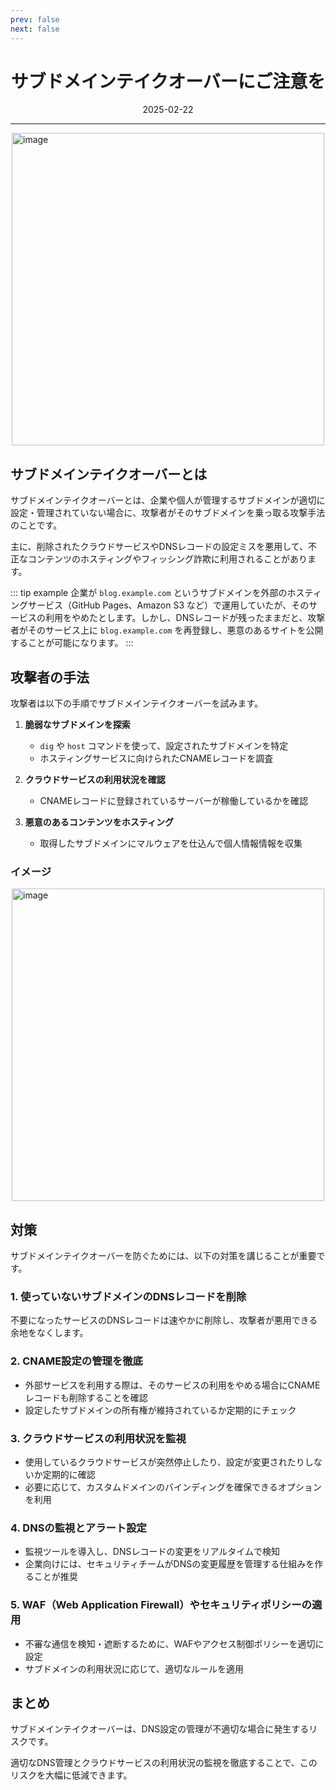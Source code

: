 ```yaml
---
prev: false
next: false
---
```


<h1 Style="text-align: center;">サブドメインテイクオーバーにご注意を</h1>
<p Style="text-align: center;">2025-02-22</p>

---

<p style="display: flex; justify-content: center;">
   <img width="500" alt="image" src="/security/1.png">
</p>

## サブドメインテイクオーバーとは

サブドメインテイクオーバーとは、企業や個人が管理するサブドメインが適切に設定・管理されていない場合に、攻撃者がそのサブドメインを乗っ取る攻撃手法のことです。

主に、削除されたクラウドサービスやDNSレコードの設定ミスを悪用して、不正なコンテンツのホスティングやフィッシング詐欺に利用されることがあります。

::: tip example
企業が `blog.example.com` というサブドメインを外部のホスティングサービス（GitHub Pages、Amazon S3
など）で運用していたが、そのサービスの利用をやめたとします。しかし、DNSレコードが残ったままだと、攻撃者がそのサービス上に
`blog.example.com` を再登録し、悪意のあるサイトを公開することが可能になります。
:::

## 攻撃者の手法

攻撃者は以下の手順でサブドメインテイクオーバーを試みます。

1. **脆弱なサブドメインを探索**
    - `dig` や `host` コマンドを使って、設定されたサブドメインを特定
    - ホスティングサービスに向けられたCNAMEレコードを調査

2. **クラウドサービスの利用状況を確認**
    - CNAMEレコードに登録されているサーバーが稼働しているかを確認

3. **悪意のあるコンテンツをホスティング**
    - 取得したサブドメインにマルウェアを仕込んで個人情報情報を収集

### イメージ

<p style="display: flex; justify-content: center;">
   <img width="500" alt="image" src="/security/2.png">
</p>

## 対策

サブドメインテイクオーバーを防ぐためには、以下の対策を講じることが重要です。

### 1. 使っていないサブドメインのDNSレコードを削除

不要になったサービスのDNSレコードは速やかに削除し、攻撃者が悪用できる余地をなくします。

### 2. CNAME設定の管理を徹底

- 外部サービスを利用する際は、そのサービスの利用をやめる場合にCNAMEレコードも削除することを確認
- 設定したサブドメインの所有権が維持されているか定期的にチェック

### 3. クラウドサービスの利用状況を監視

- 使用しているクラウドサービスが突然停止したり、設定が変更されたりしないか定期的に確認
- 必要に応じて、カスタムドメインのバインディングを確保できるオプションを利用

### 4. DNSの監視とアラート設定

- 監視ツールを導入し、DNSレコードの変更をリアルタイムで検知
- 企業向けには、セキュリティチームがDNSの変更履歴を管理する仕組みを作ることが推奨

### 5. WAF（Web Application Firewall）やセキュリティポリシーの適用

- 不審な通信を検知・遮断するために、WAFやアクセス制御ポリシーを適切に設定
- サブドメインの利用状況に応じて、適切なルールを適用

## まとめ

サブドメインテイクオーバーは、DNS設定の管理が不適切な場合に発生するリスクです。

適切なDNS管理とクラウドサービスの利用状況の監視を徹底することで、このリスクを大幅に低減できます。

